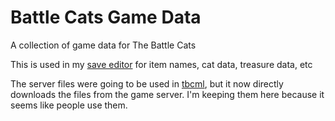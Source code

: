 # Battle Cats Game Data

A collection of game data for The Battle Cats

This is used in my [save editor](https://github.com/fieryhenry/BCSFE-Python)
for item names, cat data, treasure data, etc

The server files were going to be used in [tbcml](https://github.com/fieryhenry/TBCModLoader), but it now
directly downloads the files from the game server.
I'm keeping them here because it seems like people use them.
